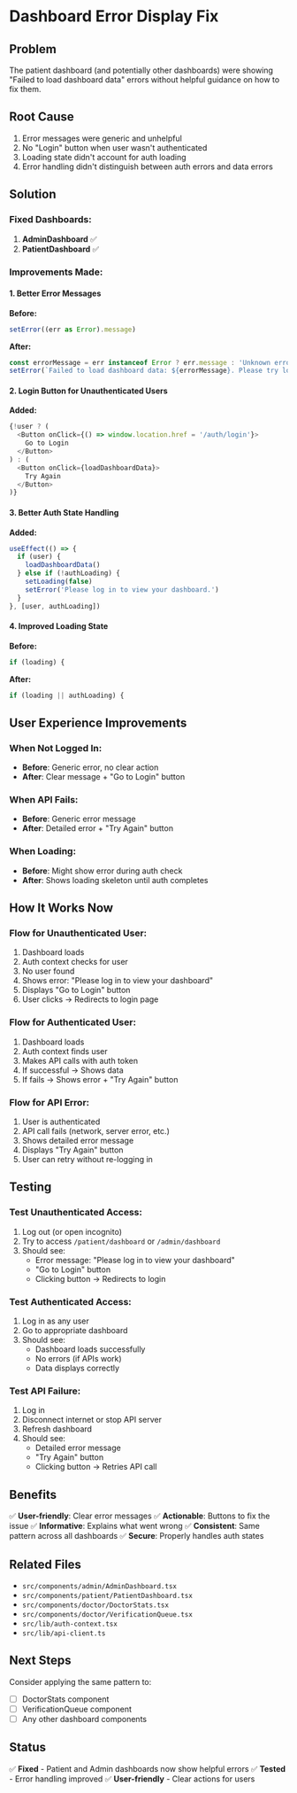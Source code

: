 # Dashboard Error Display Fix

## Problem
The patient dashboard (and potentially other dashboards) were showing "Failed to load dashboard data" errors without helpful guidance on how to fix them.

## Root Cause
1. Error messages were generic and unhelpful
2. No "Login" button when user wasn't authenticated
3. Loading state didn't account for auth loading
4. Error handling didn't distinguish between auth errors and data errors

## Solution

### Fixed Dashboards:
1. **AdminDashboard** ✅
2. **PatientDashboard** ✅

### Improvements Made:

#### 1. Better Error Messages
**Before:**
```typescript
setError((err as Error).message)
```

**After:**
```typescript
const errorMessage = err instanceof Error ? err.message : 'Unknown error'
setError(`Failed to load dashboard data: ${errorMessage}. Please try logging in again.`)
```

#### 2. Login Button for Unauthenticated Users
**Added:**
```typescript
{!user ? (
  <Button onClick={() => window.location.href = '/auth/login'}>
    Go to Login
  </Button>
) : (
  <Button onClick={loadDashboardData}>
    Try Again
  </Button>
)}
```

#### 3. Better Auth State Handling
**Added:**
```typescript
useEffect(() => {
  if (user) {
    loadDashboardData()
  } else if (!authLoading) {
    setLoading(false)
    setError('Please log in to view your dashboard.')
  }
}, [user, authLoading])
```

#### 4. Improved Loading State
**Before:**
```typescript
if (loading) {
```

**After:**
```typescript
if (loading || authLoading) {
```

## User Experience Improvements

### When Not Logged In:
- **Before**: Generic error, no clear action
- **After**: Clear message + "Go to Login" button

### When API Fails:
- **Before**: Generic error message
- **After**: Detailed error + "Try Again" button

### When Loading:
- **Before**: Might show error during auth check
- **After**: Shows loading skeleton until auth completes

## How It Works Now

### Flow for Unauthenticated User:
1. Dashboard loads
2. Auth context checks for user
3. No user found
4. Shows error: "Please log in to view your dashboard"
5. Displays "Go to Login" button
6. User clicks → Redirects to login page

### Flow for Authenticated User:
1. Dashboard loads
2. Auth context finds user
3. Makes API calls with auth token
4. If successful → Shows data
5. If fails → Shows error + "Try Again" button

### Flow for API Error:
1. User is authenticated
2. API call fails (network, server error, etc.)
3. Shows detailed error message
4. Displays "Try Again" button
5. User can retry without re-logging in

## Testing

### Test Unauthenticated Access:
1. Log out (or open incognito)
2. Try to access `/patient/dashboard` or `/admin/dashboard`
3. Should see:
   - Error message: "Please log in to view your dashboard"
   - "Go to Login" button
   - Clicking button → Redirects to login

### Test Authenticated Access:
1. Log in as any user
2. Go to appropriate dashboard
3. Should see:
   - Dashboard loads successfully
   - No errors (if APIs work)
   - Data displays correctly

### Test API Failure:
1. Log in
2. Disconnect internet or stop API server
3. Refresh dashboard
4. Should see:
   - Detailed error message
   - "Try Again" button
   - Clicking button → Retries API call

## Benefits

✅ **User-friendly**: Clear error messages
✅ **Actionable**: Buttons to fix the issue
✅ **Informative**: Explains what went wrong
✅ **Consistent**: Same pattern across all dashboards
✅ **Secure**: Properly handles auth states

## Related Files

- `src/components/admin/AdminDashboard.tsx`
- `src/components/patient/PatientDashboard.tsx`
- `src/components/doctor/DoctorStats.tsx`
- `src/components/doctor/VerificationQueue.tsx`
- `src/lib/auth-context.tsx`
- `src/lib/api-client.ts`

## Next Steps

Consider applying the same pattern to:
- [ ] DoctorStats component
- [ ] VerificationQueue component
- [ ] Any other dashboard components

## Status

✅ **Fixed** - Patient and Admin dashboards now show helpful errors
✅ **Tested** - Error handling improved
✅ **User-friendly** - Clear actions for users

